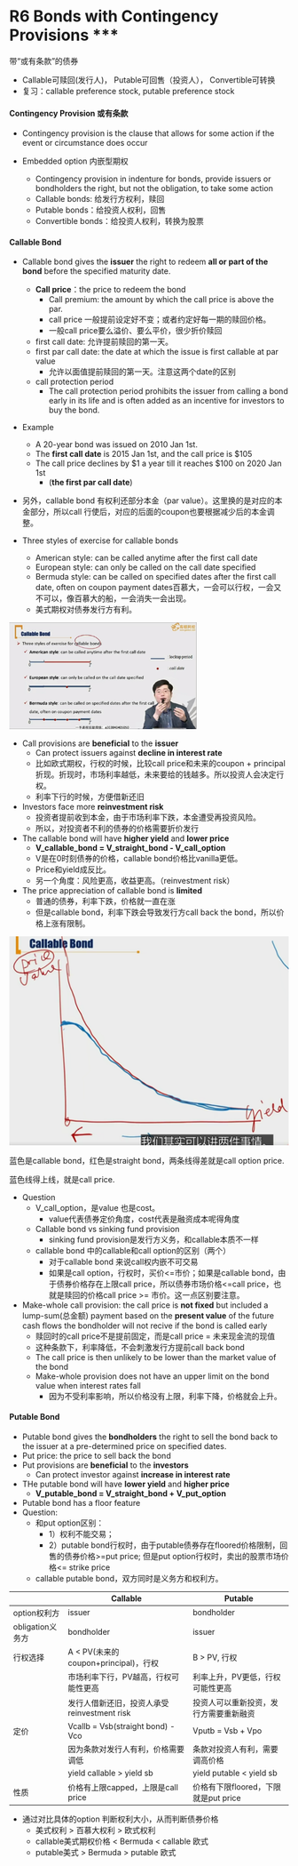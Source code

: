 # R6 Bonds with Contingency Provisions \*\*\*

带“或有条款”的债券

- Callable可赎回(发行人)， Putable可回售（投资人）， Convertible可转换
- 复习：callable preference stock, putable preference stock

#### Contingency Provision 或有条款

- Contingency provision is the clause that allows for some action if the event or circumstance does occur

- Embedded option 内嵌型期权
  - Contingency provision in indenture for bonds, provide issuers or bondholders the right, but not the obligation, to take some action
  - Callable bonds: 给发行方权利，赎回
  - Putable bonds：给投资人权利，回售
  - Convertible bonds：给投资人权利，转换为股票

#### Callable Bond

- Callable bond gives the **issuer** the right to redeem **all or part of the bond** before the specified maturity date.
  - **Call price**：the price to redeem the bond
    - Call premium: the amount by which the call price is above the par.
    - call price 一般提前设定好不变；或者约定好每一期的赎回价格。
    - 一般call price要么溢价、要么平价，很少折价赎回
  - first call date: 允许提前赎回的第一天。
  - first par call date: the date at which the issue is first callable at par value
    - 允许以面值提前赎回的第一天。注意这两个date的区别
  - call protection period
    - The call protection period prohibits the issuer from calling a bond early in its life and is often added as an incentive for investors to buy the bond. 
- Example
  - A 20-year bond was issued on 2010 Jan 1st.
  - The **first call date** is 2015 Jan 1st, and the call price is \$105
  - The call price declines by \$1 a year till it reaches \$100 on 2020 Jan 1st
    - (**the first par call date**)
- 另外，callable bond 有权利还部分本金（par value）。这里换的是对应的本金部分，所以call 行使后，对应的后面的coupon也要根据减少后的本金调整。

- Three styles of exercise for callable bonds
  - American style: can be called anytime after the first call date
  - European style: can only be called on the call date specified
  - Bermuda style: can be called on specified dates after the first call date, often on coupon payment dates百慕大，一会可以行权，一会又不可以，像百慕大的船，一会消失一会出现。
  - 美式期权对债券发行方有利。

<img src="./IMG_8163.jpeg" alt="IMG_8163" style="zoom:33%;" />

- Call provisions are **beneficial** to the **issuer**
  - Can protect issuers against **decline in interest rate**
  - 比如欧式期权，行权的时候，比较call price和未来的coupon + principal折现。折现时，市场利率越低，未来要给的钱越多。所以投资人会决定行权。
  - 利率下行的时候，方便借新还旧
- Investors face more **reinvestment risk**
  - 投资者提前收到本金，由于市场利率下跌，本金遭受再投资风险。
  - 所以，对投资者不利的债券的价格需要折价发行
- The callable bond will have **higher yield** and **lower price**
  - **V_callable_bond = V_straight_bond - V_call_option**
  - V是在0时刻债券的价格，callable bond价格比vanilla更低。
  - Price和yield成反比。
  - 另一个角度：风险更高，收益更高。（reinvestment risk）
- The price appreciation of callable bond is **limited**
  - 普通的债券，利率下跌，价格就一直在涨
  - 但是callable bond，利率下跌会导致发行方call back the bond，所以价格上涨有限制。

**![image-20230608215734141](./image-20230608215734141.png)**

蓝色是callable bond，红色是straight bond，两条线得差就是call option price.

蓝色线得上线，就是call price.

- Question
  - V_call_option，是value 也是cost。
    - value代表债券定价角度，cost代表是融资成本呢得角度
  - Callable bond vs sinking fund provision
    - sinking fund provision是发行方义务，和callable本质不一样
  - callable bond 中的callable和call option的区别（两个）
    - 对于callable bond 来说call权内嵌不可交易
    - 如果是call option，行权时，买价<=市价；如果是callable bond，由于债券价格存在上限call price，所以债券市场价格<=call price，也就是赎回的价格call price >= 市价。这一点区别要注意。
- Make-whole call provision: the call price is **not fixed** but included a lump-sum(总金额) payment based on the **present value** of the future cash flows the bondholder will not recive if the bond is called early
  - 赎回时的call price不是提前固定，而是call price = 未来现金流的现值
  - 这种条款下，利率降低，不会刺激发行方提前call back bond
  - The call price is then unlikely to be lower than the market value of the bond
  - Make-whole provision does not have an upper limit on the bond value when interest rates fall
    - 因为不受利率影响，所以价格没有上限，利率下降，价格就会上升。

#### Putable Bond

-  Putable bond gives the **bondholders** the right to sell the bond back to the issuer at a pre-determined price on specified dates.
  - Put price: the price to sell back the bond
- Put provisions are **beneficial** to the **investors**
  - Can protect investor against **increase in interest rate**
- THe putable bond will have **lower yield** and **higher price**
  - **V_putable_bond = V_straight_bond + V_put_option**
- Putable bond has a floor feature
- Question:
  - 和put option区别：
    - 1）权利不能交易；
    - 2）putable bond行权时，由于putable债券存在floored价格限制，回售的债券价格>=put price; 但是put option行权时，卖出的股票市场价格<= strike price
  - callable putable bond，双方同时是义务方和权利方。

|                  | Callable                                    | Putable                                |
| ---------------- | ------------------------------------------- | -------------------------------------- |
| option权利方     | issuer                                      | bondholder                             |
| obligation义务方 | bondholder                                  | issuer                                 |
| 行权选择         | A < PV(未来的coupon+principal)，行权        | B > PV, 行权                           |
|                  | 市场利率下行，PV越高，行权可能性更高        | 利率上升，PV更低，行权可能性更高       |
|                  | 发行人借新还旧，投资人承受reinvestment risk | 投资人可以重新投资，发行方需要重新融资 |
| 定价             | Vcallb = Vsb(straight bond) - Vco           | Vputb = Vsb + Vpo                      |
|                  | 因为条款对发行人有利，价格需要调低          | 条款对投资人有利，需要调高价格         |
|                  | yield callable > yield sb                   | yield putable < yield sb               |
| 性质             | 价格有上限capped，上限是call price          | 价格有下限floored，下限就是put price   |



- 通过对比具体的option 判断权利大小，从而判断债券价格
  - 美式权利 > 百慕大权利 > 欧式权利
  - callable美式期权价格 < Bermuda <  callable 欧式
  - putable美式 > Bermuda > putable 欧式

























